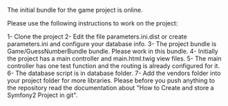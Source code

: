 The initial bundle for the game project is online.

Please use the following instructions to work on the project:

1- Clone the project
2- Edit the file parameters.ini.dist or create parameters.ini and configure your database info.
3- The project bundle is Game/GuessNumberBundle bundle. Please work in this bundle.
4- Initially the project has a main controller and main.html.twig view files.
5- The main controller has one test function and the routing is already configured for it.
6- The database script is in database folder.
7- Add the vendors folder into your project folder for more libraries.
Please before you push anything to the repository read the documentation about "How to Create and store a Symfony2 Project in git".
